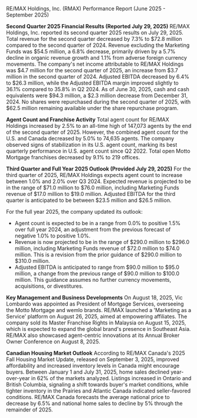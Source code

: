 RE/MAX Holdings, Inc. (RMAX) Performance Report (June 2025 - September 2025)

**Second Quarter 2025 Financial Results (Reported July 29, 2025)**
RE/MAX Holdings, Inc. reported its second quarter 2025 results on July 29, 2025. Total revenue for the second quarter decreased by 7.3% to $72.8 million compared to the second quarter of 2024. Revenue excluding the Marketing Funds was $54.5 million, a 6.8% decrease, primarily driven by a 5.7% decline in organic revenue growth and 1.1% from adverse foreign currency movements. The company's net income attributable to RE/MAX Holdings was $4.7 million for the second quarter of 2025, an increase from $3.7 million in the second quarter of 2024. Adjusted EBITDA decreased by 6.4% to $26.3 million, while the Adjusted EBITDA margin improved slightly to 36.1% compared to 35.8% in Q2 2024. As of June 30, 2025, cash and cash equivalents were $94.3 million, a $2.3 million decrease from December 31, 2024. No shares were repurchased during the second quarter of 2025, with $62.5 million remaining available under the share repurchase program.

**Agent Count and Franchise Activity**
Total agent count for RE/MAX Holdings increased by 2.5% to an all-time high of 147,073 agents by the end of the second quarter of 2025. However, the combined agent count for the U.S. and Canada decreased by 5.0% to 74,635 agents. The company observed signs of stabilization in its U.S. agent count, marking its best quarterly performance in U.S. agent count since Q2 2022. Total open Motto Mortgage franchises decreased by 9.1% to 219 offices.

**Third Quarter and Full Year 2025 Outlook (Provided July 29, 2025)**
For the third quarter of 2025, RE/MAX Holdings expects agent count to increase between 1.0% and 2.0% over Q3 2024. Expected revenue is projected to be in the range of $71.0 million to $76.0 million, including Marketing Funds revenue of $17.0 million to $19.0 million. Adjusted EBITDA for the third quarter is anticipated to be between $23.5 million and $26.5 million.

For the full year 2025, the company updated its outlook:
*   Agent count is expected to be in a range from 0.0% to positive 1.5% over full year 2024, an adjustment from the previous forecast of negative 1.0% to positive 1.0%.
*   Revenue is now projected to be in the range of $290.0 million to $296.0 million, including Marketing Funds revenue of $72.0 million to $74.0 million. This is a revision from the prior guidance of $290.0 million to $310.0 million.
*   Adjusted EBITDA is anticipated to range from $90.0 million to $95.0 million, a change from the previous range of $90.0 million to $100.0 million.
This guidance assumes no further currency movements, acquisitions, or divestitures.

**Key Management and Business Developments**
On August 18, 2025, Vic Lombardo was appointed as President of Mortgage Services, overseeing the Motto Mortgage and wemlo brands. RE/MAX launched a 'Marketing as a Service' platform on August 26, 2025, aimed at empowering affiliates. The company sold its Master Franchise Rights in Malaysia on August 15, 2025, which is expected to expand the global brand's presence in Southeast Asia. RE/MAX also showcased agent-centric innovations at its Annual Broker Owner Conference on August 8, 2025.

**Canadian Housing Market Outlook**
According to RE/MAX Canada's 2025 Fall Housing Market Update, released on September 3, 2025, improved affordability and increased inventory levels in Canada might encourage buyers. Between January 1 and July 31, 2025, home sales declined year-over-year in 62% of the markets analyzed. Listings increased in Ontario and British Columbia, signaling a shift towards buyer's market conditions, while tighter inventory in the Prairies and Atlantic Canada indicated seller-favored conditions. RE/MAX Canada forecasts the average national price to decrease by 6.5% and national home sales to decline by 5% through the remainder of 2025.